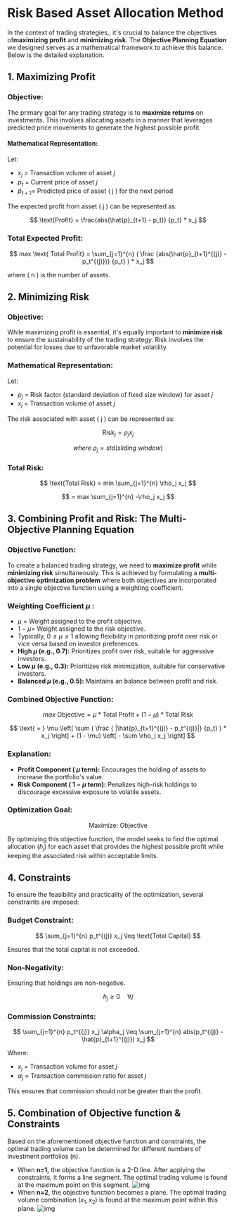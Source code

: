 # Risk Based Asset Allocation Method

In the context of trading strategies,, it's crucial to balance the objectives of**maximizing profit** and **minimizing risk**. The **Objective Planning Equation** we designed serves as a mathematical framework to achieve this balance. Below is the detailed  explanation.

## 1. Maximizing Profit

### **Objective:**

The primary goal for any trading strategy is to **maximize returns** on investments. This involves allocating assets in a manner that leverages predicted price movements to generate the highest possible profit.

#### **Mathematical Representation:**

Let:

- $x_j$ = Transaction volume of asset $j$
- $p_t$ = Current price of asset $j$
- $\hat{p}_{t+1}$= Predicted price of asset \( j \) for the next period

The expected profit from asset \( j \) can be represented as:

$$
\text{Profit} =  \frac{abs(\hat{p}_{t+1} - p_t)} {p_t}  * x_j
$$

### **Total Expected Profit:**

$$
max \text{ Total Profit} = \sum_{j=1}^{n} ( \frac {abs(\hat{p}_{t+1}^{(j)} - p_t^{(j)})} {p_t} ) * x_j
$$

where \( n \) is the number of assets.

## 2. Minimizing Risk

### **Objective:**

While maximizing profit is essential, it's equally important to **minimize risk** to ensure the sustainability of the trading strategy. Risk involves the potential for losses due to unfavorable market volatility.

### **Mathematical Representation:**

Let:

- $\rho_j$  = Risk factor (standard deviation of fixed size window) for asset $j$
- $x_j$ = Transaction volume of asset $j$

The risk associated with asset \( j \) can be represented as:

$$
\text{Risk}_j = \rho_j x_j
$$

$$
where \text{ } \rho_j = std(sliding \text{ } window)
$$

### **Total Risk:**

$$
\text{Total Risk} = min \sum_{j=1}^{n} \rho_j x_j
$$

$$
= max \sum_{j=1}^{n} -\rho_j x_j
$$

## 3. Combining Profit and Risk: The Multi-Objective Planning Equation

### **Objective Function:**

To create a balanced trading strategy, we need to **maximize profit** while **minimizing risk** simultaneously. This is achieved by formulating a **multi-objective optimization problem** where both objectives are incorporated into a single objective function using a weighting coefficient.

### **Weighting Coefficient $\mu$ :**

- $\mu$ = Weight assigned to the profit objective.
- $1 - \mu$= Weight assigned to the risk objective.
- Typically, $0 \leq \mu \leq 1$ allowing flexibility in prioritizing profit over risk or vice versa based on investor preferences.
- **High $\mu$ (e.g., 0.7):** Prioritizes profit over risk, suitable for aggressive investors.
- **Low  $\mu$  (e.g., 0.3):** Prioritizes risk minimization, suitable for conservative investors.
- **Balanced $\mu$ (e.g., 0.5):** Maintains an balance between profit and risk.

### **Combined Objective Function:**

$$
max \text{ Objective} = \mu * \text {Total Profit}  + (1 - \mu) * \text{Total Risk}
$$

$$
 \text{ = } \mu \left[  \sum ( \frac { |\hat{p}_{t+1}^{(j)} - p_t^{(j)}|} {p_t} ) * x_j \right] + (1 - \mu) \left[ - \sum \rho_j x_j \right]
$$

### **Explanation:**

- **Profit Component ( $\mu$ term):** Encourages the holding of assets to increase the portfolio's value.
- **Risk Component ( $1 - \mu$ term):** Penalizes high-risk holdings to discourage excessive exposure to volatile assets.

### **Optimization Goal:**

$$
\text{Maximize: } \text{Objective}
$$

By optimizing this objective function, the model seeks to find the optimal allocation \($h_j$) for each asset that provides the highest possible profit while keeping the associated risk within acceptable limits.

## 4. Constraints

To ensure the feasibility and practicality of the optimization, several constraints are imposed:

### **Budget Constraint:**

$$
\sum_{j=1}^{n} p_t^{(j)} x_j \leq \text{Total Capital}
$$

Ensures that the total capital is not exceeded.

### **Non-Negativity:**

Ensuring that holdings are non-negative.

$$
h_j \geq 0 \quad \forall j
$$

### **Commission Constraints:**

$$
\sum_{j=1}^{n} p_t^{(j)} x_j \alpha_j \leq \sum_{j=1}^{n} abs(p_t^{(j)} - \hat{p}_{t+1}^{(j)}) x_j
$$

Where:

- $x_j$ = Transaction volume for asset $j$
- $\alpha_j$ = Transaction commission ratio for asset $j$

This ensures that commission should not be greater than the profit.

## 5. Combination of Objective function & Constraints

Based on the aforementioned objective function and constraints, the optimal trading volume can be determined for different numbers of investment portfolios (n).

* When **n=1,** the objective function is a 2-D line. After applying the constraints, it forms a line segment. The optimal trading volume is found at the maximum point on this segment.
  ![img](https://imgur.com/XyQ3kTE.png)
* When **n=2**, the objective function becomes a plane. The optimal trading volume combination $(x_1, x_2)$ is found at the maximum point within this plane.
  ![img](https://imgur.com/WXi9SUb.png)
